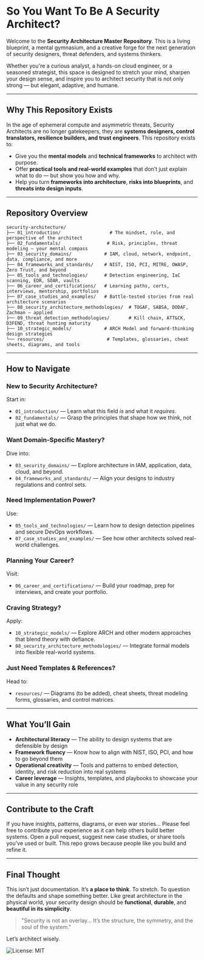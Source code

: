 # So You Want To Be A Security Architect?

Welcome to the **Security Architecture Master Repository**. This is a living blueprint, a mental gymnasium, and a creative forge for the next generation of security designers, threat defenders, and systems thinkers.

Whether you're a curious analyst, a hands-on cloud engineer, or a seasoned strategist, this space is designed to stretch your mind, sharpen your design sense, and inspire you to architect security that is not only strong — but elegant, adaptive, and humane.

---

## Why This Repository Exists

In the age of ephemeral compute and asymmetric threats, Security Architects are no longer gatekeepers, they are **systems designers, control translators, resilience builders, and trust engineers**. This repository exists to:

- Give you the **mental models** and **technical frameworks** to architect with purpose.
- Offer **practical tools and real-world examples** that don’t just explain what to do — but show you how and why.
- Help you turn **frameworks into architecture**, **risks into blueprints**, and **threats into design inputs**.

---

## Repository Overview

```
security-architecture/
├── 01_introduction/                  # The mindset, role, and perspective of the architect
├── 02_fundamentals/                 # Risk, principles, threat modeling — your mental compass
├── 03_security_domains/            # IAM, cloud, network, endpoint, data, compliance, and more
├── 04_frameworks_and_standards/    # NIST, ISO, PCI, MITRE, OWASP, Zero Trust, and beyond
├── 05_tools_and_technologies/      # Detection engineering, IaC scanning, EDR, SOAR, vaults
├── 06_career_and_certifications/   # Learning paths, certs, interviews, mentorship, portfolios
├── 07_case_studies_and_examples/   # Battle-tested stories from real architecture scenarios
├── 08_security_architecture_methodologies/  # TOGAF, SABSA, DODAF, Zachman — applied
├── 09_threat_detection_methodologies/       # Kill chain, ATT&CK, D3FEND, threat hunting maturity
├── 10_strategic_models/            # ARCH Model and forward-thinking design strategies
└── resources/                       # Templates, glossaries, cheat sheets, diagrams, and tools
```

---

## How to Navigate

### New to Security Architecture?
Start in:
- `01_introduction/` — Learn what this field *is* and what it *requires*.
- `02_fundamentals/` — Grasp the principles that shape how we think, not just what we do.

### Want Domain-Specific Mastery?
Dive into:
- `03_security_domains/` — Explore architecture in IAM, application, data, cloud, and beyond.
- `04_frameworks_and_standards/` — Align your designs to industry regulations and control sets.

### Need Implementation Power?
Use:
- `05_tools_and_technologies/` — Learn how to design detection pipelines and secure DevOps workflows.
- `07_case_studies_and_examples/` — See how other architects solved real-world challenges.

### Planning Your Career?
Visit:
- `06_career_and_certifications/` — Build your roadmap, prep for interviews, and create your portfolio.

### Craving Strategy?
Apply:
- `10_strategic_models/` — Explore ARCH and other modern approaches that blend theory with defiance.
- `08_security_architecture_methodologies/` — Integrate formal models into flexible real-world systems.

### Just Need Templates & References?
Head to:
- `resources/` — Diagrams (to be added), cheat sheets, threat modeling forms, glossaries, and control matrices.

---

## What You’ll Gain
- **Architectural literacy** — The ability to design systems that are defensible by design
- **Framework fluency** — Know how to align with NIST, ISO, PCI, and how to go beyond them
- **Operational creativity** — Tools and patterns to embed detection, identity, and risk reduction into real systems
- **Career leverage** — Insights, templates, and playbooks to showcase your value in any security role

---

## Contribute to the Craft
If you have insights, patterns, diagrams, or even war stories... Please feel free to contribute your experience as it can help others build better systems. Open a pull request, suggest new case studies, or share tools you’ve used or built. This repo grows because people like you build and refine it.

---

## Final Thought
This isn’t just documentation. It’s **a place to think**. To stretch. To question the defaults and shape something better. Like great architecture in the physical world, your security design should be **functional**, **durable**, and **beautiful in its simplicity**.

> "Security is not an overlay... It’s the structure, the symmetry, and the soul of the system."

Let’s architect wisely.

![License: MIT](https://img.shields.io/badge/License-MIT-blue.svg)

